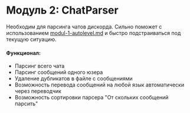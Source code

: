 # Модуль 2: ChatParser

Необходим для парсинга чатов дискорда. Сильно поможет с использованием [modul-1-autolevel.md](modul-1-autolevel.md "mention") и быстро подстраиваться под текущую ситуацию.

#### Функционал:

* Парсинг всего чата
* Парсинг сообщений одного юзера
* Удаление дубликатов в файле с сообщениями
* Возможность перевода сообщений на любой язык автоматически через переводчик
* Возможность сортировки парсера "От скольких сообщений парсить"

